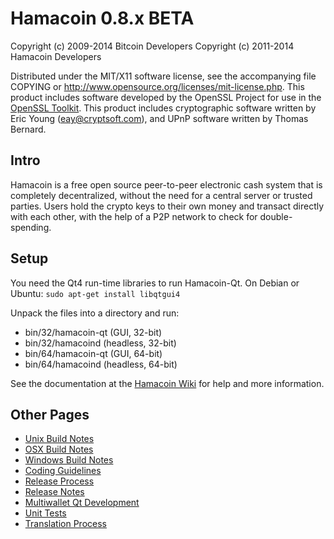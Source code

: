 Hamacoin 0.8.x BETA
====================

Copyright (c) 2009-2014 Bitcoin Developers
Copyright (c) 2011-2014 Hamacoin Developers

Distributed under the MIT/X11 software license, see the accompanying
file COPYING or http://www.opensource.org/licenses/mit-license.php.
This product includes software developed by the OpenSSL Project for use in the [OpenSSL Toolkit](http://www.openssl.org/). This product includes
cryptographic software written by Eric Young ([eay@cryptsoft.com](mailto:eay@cryptsoft.com)), and UPnP software written by Thomas Bernard.


Intro
---------------------
Hamacoin is a free open source peer-to-peer electronic cash system that is
completely decentralized, without the need for a central server or trusted
parties.  Users hold the crypto keys to their own money and transact directly
with each other, with the help of a P2P network to check for double-spending.


Setup
---------------------
You need the Qt4 run-time libraries to run Hamacoin-Qt. On Debian or Ubuntu:
	`sudo apt-get install libqtgui4`

Unpack the files into a directory and run:

- bin/32/hamacoin-qt (GUI, 32-bit)
- bin/32/hamacoind (headless, 32-bit)
- bin/64/hamacoin-qt (GUI, 64-bit)
- bin/64/hamacoind (headless, 64-bit)

See the documentation at the [Hamacoin Wiki](http://hamacoin.info)
for help and more information.


Other Pages
---------------------
- [Unix Build Notes](build-unix.md)
- [OSX Build Notes](build-osx.md)
- [Windows Build Notes](build-msw.md)
- [Coding Guidelines](coding.md)
- [Release Process](release-process.md)
- [Release Notes](release-notes.md)
- [Multiwallet Qt Development](multiwallet-qt.md)
- [Unit Tests](unit-tests.md)
- [Translation Process](translation_process.md)
